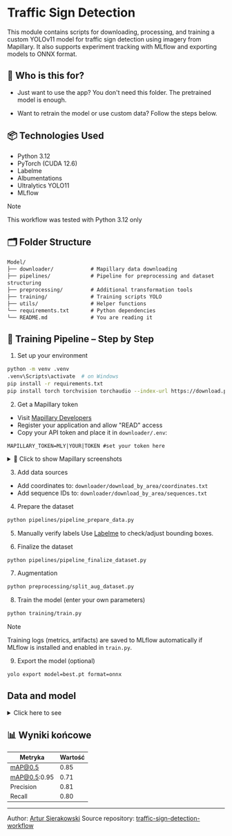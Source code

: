 # Traffic Sign Detection

This module contains scripts for downloading, processing, and training
a custom YOLOv11 model for traffic sign detection using imagery from
Mapillary. It also supports experiment tracking with MLflow and exporting
models to ONNX format.

## 👤 Who is this for?

- Just want to use the app? You don't need this folder. The pretrained model is enough.

- Want to retrain the model or use custom data? Follow the steps below.

## 📦 Technologies Used
- Python 3.12
- PyTorch (CUDA 12.6)
- Labelme
- Albumentations
- Ultralytics YOLO11
- MLflow

> [!NOTE]
> This workflow was tested with Python 3.12 only

## 🗂️ Folder Structure
```
Model/
├── downloader/            # Mapillary data downloading
├── pipelines/             # Pipeline for preprocessing and dataset structuring
├── preprocessing/         # Additional transformation tools
├── training/              # Training scripts YOLO
├── utils/                 # Helper functions
└── requirements.txt       # Python dependencies
└── README.md              # You are reading it
```

## 🧪 Training Pipeline – Step by Step

1. Set up your environment
```bash
python -m venv .venv
.venv\Scripts\activate  # on Windows
pip install -r requirements.txt
pip install torch torchvision torchaudio --index-url https://download.pytorch.org/whl/cu126
```

2. Get a Mapillary token
- Visit [Mapillary Developers](https://www.mapillary.com/dashboard/developers)
- Register your application and allow "READ" access
- Copy your API token and place it in `downloader/.env`:
```
MAPILLARY_TOKEN=MLY|YOUR|TOKEN #set your token here
```

<details><summary>📸 Click to show Mapillary screenshots</summary>

<br>

![register application](.doc/snapshot_mapillary_register_application.jpg)
![token](.doc/snapshot_mapillary_token.jpg)

</details>


3. Add data sources

- Add coordinates to: `downloader/download_by_area/coordinates.txt`
- Add sequence IDs to: `downloader/download_by_area/sequences.txt`

4. Prepare the dataset 
```bash
python pipelines/pipeline_prepare_data.py
```

5. Manually verify labels
Use [Labelme](https://github.com/wkentaro/labelme) to check/adjust bounding boxes.

6. Finalize the dataset
```bash
python pipelines/pipeline_finalize_dataset.py
```

7. Augmentation
```bash
python preprocessing/split_aug_dataset.py
```

8. Train the model (enter your own parameters)
```bash
python training/train.py
```

> [!NOTE]  
> Training logs (metrics, artifacts) are saved to MLflow automatically if MLflow is installed and enabled in `train.py`.


9. Export the model (optional)
```bash
yolo export model=best.pt format=onnx
```

## Data and model

<details>
    <summary>Click here to see </summary>

### 🔄 Data Flow Overview
```
downloader scripts (.env + .txt)
     ↓
pipeline_prepare_data.py
     ↓
manual Labelme verification
     ↓
pipeline_finalize_dataset.py
     ↓
yolo train → MLflow → yolo export (ONNX)
```
</details>

## 📊 Wyniki końcowe
| Metryka     | Wartość |
|-------------|---------|
| mAP@0.5     | 0.85    |
| mAP@0.5:0.95| 0.71    |
| Precision   | 0.81    |
| Recall      | 0.80    |

---

Author: [Artur Sierakowski](https://github.com/ArturSierakowski)
Source repository: [traffic-sign-detection-workflow](https://github.com/ArturSierakowski/traffic-sign-detection-workflow)
